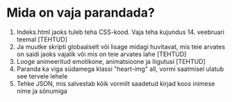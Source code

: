 <h1>Mida on vaja parandada?</h1>

<ol>
  <li>Indeks.html jaoks tuleb teha CSS-kood. Vaja teha kujundus 14. veebruari teemal [TEHTUD] </li>
  <li>Ja muutke skripti globaalselt või lisage midagi huvitavat, mis teie arvates on saidi jaoks vajalik või mis on teie arvates lahe [TEHTUD]</li>
  <li>Looge animeeritud emotikone, animatsioone ja liigutusi [TEHTUD]</li>
  <li>Paranda ka viga südamega klassi "heart-img" all, vormi saatmisel ulatub see tervele lehele</li>
  <li>Tehke JSON, mis salvestab kõik vormilt saadetud kirjad koos inimese nime ja sõnumiga</li>
</ol>

